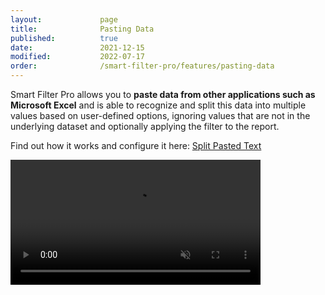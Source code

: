```yaml
---
layout:             page
title:              Pasting Data
published:          true
date:               2021-12-15
modified:           2022-07-17
order:              /smart-filter-pro/features/pasting-data
---
```


Smart Filter Pro allows you to **paste data from other applications such as Microsoft Excel** and is able to recognize and split this data into multiple values based on user-defined options, ignoring values that are not in the underlying dataset and optionally applying the filter to the report.

Find out how it works and configure it here: [Split Pasted Text](../options/mode/split-pasted-text.md)

<video src="images/copy-paste.mp4" width="400" autoplay loop muted></video>